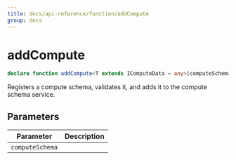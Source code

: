 ```yaml
---
title: docs/api-reference/function/addCompute
group: docs
---
```


# addCompute

```ts
declare function addCompute<T extends IComputeData = any>(computeSchema: IComputeSchema<T>): string;
```

Registers a compute schema, validates it, and adds it to the compute schema service.

## Parameters

| Parameter | Description |
|-----------|-------------|
| `computeSchema` | |
